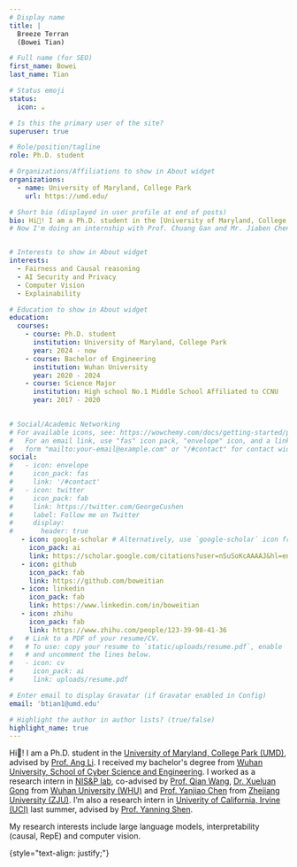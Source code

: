 ```yaml
---
# Display name
title: |
  Breeze Terran
  (Bowei Tian)

# Full name (for SEO)
first_name: Bowei
last_name: Tian

# Status emoji
status:
  icon: ☕️

# Is this the primary user of the site?
superuser: true

# Role/position/tagline
role: Ph.D. student

# Organizations/Affiliations to show in About widget
organizations:
  - name: University of Maryland, College Park
    url: https://umd.edu/

# Short bio (displayed in user profile at end of posts)
bio: Hi👋! I am a Ph.D. student in the [University of Maryland, College Park (UMD)](https://umd.edu/), advised by [Prof. Ang Li](https://www.ang-li.com/). I received my bachelor's degree from [Wuhan University, School of Cyber Science and Engineering](https://cse.whu.edu.cn/). I worked as a research intern in [NIS&P lab](http://nisplab.whu.edu.cn/), co-advised by [Prof. Qian Wang](https://scholar.google.com/citations?user=CD7ybnAAAAAJ), [Dr. Xueluan Gong](https://scholar.google.fi/citations?user=8vwOEGcAAAAJ&hl=en&oi=ao) from [Wuhan University (WHU)](https://www.whu.edu.cn/) and [Prof. Yanjiao Chen](https://scholar.google.fi/citations?user=ax6CbMgAAAAJ&hl=en) from [Zhejiang University (ZJU)](https://www.zju.edu.cn/). I’m also a research intern in [Univerity of California, Irvine (UCI)](https://uci.edu/) last summer, advised by [Prof. Yanning Shen](https://sites.google.com/uci.edu/yanning-shen/).
# Now I'm doing an internship with Prof. Chuang Gan and Mr. Jiaben Chen at [University of Massachusetts Amherst (UMass)](https://www.umass.edu/).


# Interests to show in About widget
interests:
  - Fairness and Causal reasoning
  - AI Security and Privacy
  - Computer Vision
  - Explainability

# Education to show in About widget
education:
  courses:
    - course: Ph.D. student
      institution: University of Maryland, College Park
      year: 2024 - now
    - course: Bachelor of Engineering
      institution: Wuhan University
      year: 2020 - 2024
    - course: Science Major 
      institution: High school No.1 Middle School Affiliated to CCNU
      year: 2017 - 2020
      

# Social/Academic Networking
# For available icons, see: https://wowchemy.com/docs/getting-started/page-builder/#icons
#   For an email link, use "fas" icon pack, "envelope" icon, and a link in the
#   form "mailto:your-email@example.com" or "/#contact" for contact widget.
social:
#   - icon: envelope
#     icon_pack: fas
#     link: '/#contact'
#   - icon: twitter
#     icon_pack: fab
#     link: https://twitter.com/GeorgeCushen
#     label: Follow me on Twitter
#     display:
#       header: true
   - icon: google-scholar # Alternatively, use `google-scholar` icon from `ai` icon pack
     icon_pack: ai
     link: https://scholar.google.com/citations?user=nSuSoKcAAAAJ&hl=en&oi=ao
   - icon: github
     icon_pack: fab
     link: https://github.com/boweitian
   - icon: linkedin
     icon_pack: fab
     link: https://www.linkedin.com/in/boweitian
   - icon: zhihu
     icon_pack: fab
     link: https://www.zhihu.com/people/123-39-98-41-36
#   # Link to a PDF of your resume/CV.
#   # To use: copy your resume to `static/uploads/resume.pdf`, enable `ai` icons in `params.yaml`,
#   # and uncomment the lines below.
#   - icon: cv
#     icon_pack: ai
#     link: uploads/resume.pdf

# Enter email to display Gravatar (if Gravatar enabled in Config)
email: 'btian1@umd.edu'

# Highlight the author in author lists? (true/false)
highlight_name: true
---
```


Hi👋! I am a Ph.D. student in the [University of Maryland, College Park (UMD)](https://umd.edu/), advised by [Prof. Ang Li](https://www.ang-li.com/). I received my bachelor's degree from [Wuhan University, School of Cyber Science and Engineering](https://cse.whu.edu.cn/). I worked as a research intern in [NIS&P lab](http://nisplab.whu.edu.cn/), co-advised by [Prof. Qian Wang](https://scholar.google.com/citations?user=CD7ybnAAAAAJ), [Dr. Xueluan Gong](https://scholar.google.fi/citations?user=8vwOEGcAAAAJ&hl=en&oi=ao) from [Wuhan University (WHU)](https://www.whu.edu.cn/) and [Prof. Yanjiao Chen](https://scholar.google.fi/citations?user=ax6CbMgAAAAJ&hl=en) from [Zhejiang University (ZJU)](https://www.zju.edu.cn/). I’m also a research intern in [Univerity of California, Irvine (UCI)](https://uci.edu/) last summer, advised by [Prof. Yanning Shen](https://sites.google.com/uci.edu/yanning-shen/).

My research interests include large language models,  interpretability (causal, RepE) and computer vision.


<!-- I am open for summer internship opportunities 💼, please reach out if you are interested 🤗 ! -->
{style="text-align: justify;"}